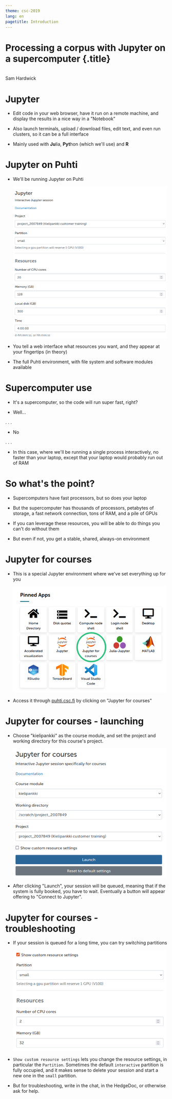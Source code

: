 ```yaml
---
theme: csc-2019
lang: en
pagetitle: Introduction
---
```


# Processing a corpus with Jupyter on a supercomputer {.title}

</br>Sam Hardwick

# Jupyter

* Edit code in your web browser, have it run on a remote machine, and display the results in a nice way in a "Notebook"

* Also launch terminals, upload / download files, edit text, and even run clusters, so it can be a full interface

* Mainly used with **Ju**lia, **Pyt**hon (which we'll use) and **R**

# Jupyter on Puhti

* We'll be running Jupyter on Puhti <div class="column"><img src="img/jupyter_menu.png"></div>

* You tell a web interface what resources you want, and they appear at your fingertips (in theory)

* The full Puhti environment, with file system and software modules available

# Supercomputer use

* It's a supercomputer, so the code will run super fast, right?

* Well...

. . .

* No

. . .

* In this case, where we'll be running a single process interactively, no faster than your laptop, except that your laptop would probably run out of RAM

# So what's the point?

* Supercomputers have fast processors, but so does your laptop

* But the supercomputer has thousands of processors, petabytes of storage, a fast network connection, tons of RAM, and a pile of GPUs

* If you can leverage these resources, you will be able to do things you can't do without them

* But even if not, you get a stable, shared, always-on environment

# Jupyter for courses

* This is a special Jupyter environment where we've set everything up for you <div class="column"><img src="img/jupyter_for_courses.png"></div>

* Access it through [puhti.csc.fi](puhti.csc.fi) by clicking on "Jupyter for courses"

# Jupyter for courses - launching

* Choose "kielipankki" as the course module, and set the project and working directory for this course's project.<div class="column"><img src="img/jupyter_for_courses_menu.png"></div>

* After clicking "Launch", your session will be queued, meaning that if the system is fully booked, you have to wait. Eventually a button will appear offering to "Connect to Jupyter".

# Jupyter for courses - troubleshooting

* If your session is queued for a long time, you can try switching partitions <div class="column"><img src="img/jupyter_partition.png"></div>

* `Show custom resource settings` lets you change the resource settings, in particular the `Partition`. Sometimes the default `interactive` partition is fully occupied, and it makes sense to delete your session and start a new one in the `small` partition.

* But for troubleshooting, write in the chat, in the HedgeDoc, or otherwise ask for help.

